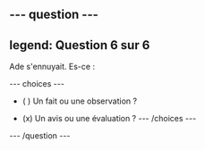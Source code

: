--- question ---
---
legend: Question 6 sur 6
---

Ade s'ennuyait. Es-ce :

--- choices ---
- ( ) Un fait ou une observation ?

- (x) Un avis ou une évaluation ? --- /choices ---

--- /question ---
